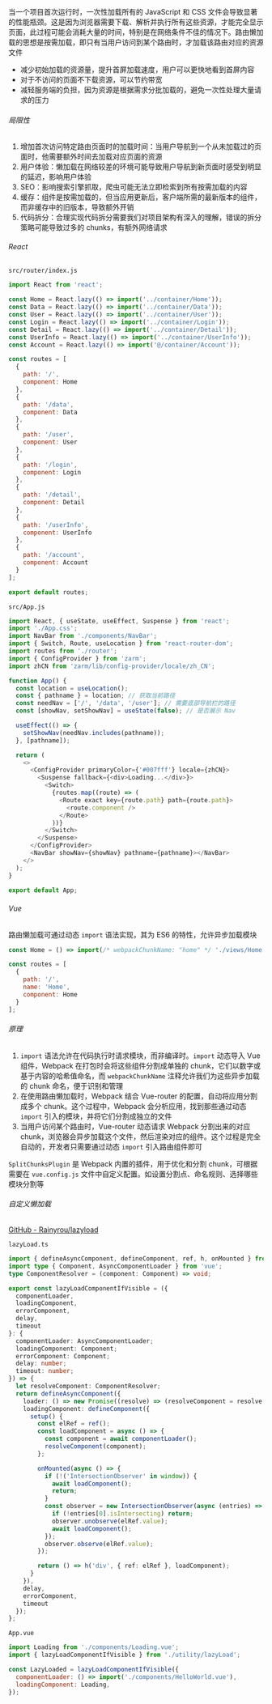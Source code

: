 当一个项目首次运行时，一次性加载所有的 JavaScript 和 CSS 文件会导致显著的性能瓶颈。这是因为浏览器需要下载、解析并执行所有这些资源，才能完全显示页面，此过程可能会消耗大量的时间，特别是在网络条件不佳的情况下。路由懒加载的思想是按需加载，即只有当用户访问到某个路由时，才加载该路由对应的资源文件

- 减少初始加载的资源量，提升首屏加载速度，用户可以更快地看到首屏内容
- 对于不访问的页面不下载资源，可以节约带宽
- 减轻服务端的负担，因为资源是根据需求分批加载的，避免一次性处理大量请求的压力

###### 局限性

1. 增加首次访问特定路由页面时的加载时间：当用户导航到一个从未加载过的页面时，他需要额外时间去加载对应页面的资源
2. 用户体验：懒加载在网络较差的环境可能导致用户导航到新页面时感受到明显的延迟，影响用户体验
3. SEO：影响搜索引擎抓取，爬虫可能无法立即检索到所有按需加载的内容
4. 缓存：组件是按需加载的，但当应用更新后，客户端所需的最新版本的组件，而非缓存中的旧版本，导致额外开销
5. 代码拆分：合理实现代码拆分需要我们对项目架构有深入的理解，错误的拆分策略可能导致过多的 chunks，有额外网络请求

###### React

`src/router/index.js`

```JavaScript
import React from 'react';

const Home = React.lazy(() => import('../container/Home'));
const Data = React.lazy(() => import('../container/Data'));
const User = React.lazy(() => import('../container/User'));
const Login = React.lazy(() => import('../container/Login'));
const Detail = React.lazy(() => import('../container/Detail'));
const UserInfo = React.lazy(() => import('../container/UserInfo'));
const Account = React.lazy(() => import('@/container/Account'));

const routes = [
  {
    path: '/',
    component: Home
  },
  {
    path: '/data',
    component: Data
  },
  {
    path: '/user',
    component: User
  },
  {
    path: '/login',
    component: Login
  },
  {
    path: '/detail',
    component: Detail
  },
  {
    path: '/userInfo',
    component: UserInfo
  },
  {
    path: '/account',
    component: Account
  }
];

export default routes;
```

`src/App.js`

```JavaScript
import React, { useState, useEffect, Suspense } from 'react';
import './App.css';
import NavBar from './components/NavBar';
import { Switch, Route, useLocation } from 'react-router-dom';
import routes from './router';
import { ConfigProvider } from 'zarm';
import zhCN from 'zarm/lib/config-provider/locale/zh_CN';

function App() {
  const location = useLocation();
  const { pathname } = location; // 获取当前路径
  const needNav = ['/', '/data', '/user']; // 需要底部导航栏的路径
  const [showNav, setShowNav] = useState(false); // 是否展示 Nav

  useEffect(() => {
    setShowNav(needNav.includes(pathname));
  }, [pathname]);

  return (
    <>
      <ConfigProvider primaryColor={'#007fff'} locale={zhCN}>
        <Suspense fallback={<div>Loading...</div>}>
          <Switch>
            {routes.map((route) => (
              <Route exact key={route.path} path={route.path}>
                <route.component />
              </Route>
            ))}
          </Switch>
        </Suspense>
      </ConfigProvider>
      <NavBar showNav={showNav} pathname={pathname}></NavBar>
    </>
  );
}

export default App;
```

###### Vue

路由懒加载可通过动态 `import` 语法实现，其为 ES6 的特性，允许异步加载模块

```JavaScript
const Home = () => import(/* webpackChunkName: "home" */ './views/Home.vue');

const routes = [
  {
    path: '/',
    name: 'Home',
    component: Home
  }
];
```

###### 原理

1. `import` 语法允许在代码执行时请求模块，而非编译时。`import` 动态导入 Vue 组件，Webpack 在打包时会将这些组件分割成单独的 chunk，它们以数字或基于内容的哈希值命名，而 `webpackChunkName` 注释允许我们为这些异步加载的 chunk 命名，便于识别和管理
2. 在使用路由懒加载时，Webpack 结合 Vue-router 的配置，自动将应用分割成多个 chunk。这个过程中，Webpack 会分析应用，找到那些通过动态 `import` 引入的模块，并将它们分割成独立的文件
3. 当用户访问某个路由时，Vue-router 动态请求 Webpack 分割出来的对应 chunk，浏览器会异步加载这个文件，然后渲染对应的组件。这个过程是完全自动的，开发者只需要通过动态 `import` 引入路由组件即可


`SplitChunksPlugin` 是 Webpack 内置的插件，用于优化和分割 chunk，可根据需要在 `vue.config.js` 文件中自定义配置。如设置分割点、命名规则、选择哪些模块分割等

###### 自定义懒加载

[GitHub - Rainyrou/lazyload](https://github.com/Rainyrou/lazyload)

`lazyLoad.ts`

```TypeScript
import { defineAsyncComponent, defineComponent, ref, h, onMounted } from 'vue';
import type { Component, AsyncComponentLoader } from 'vue';
type ComponentResolver = (component: Component) => void;

export const lazyLoadComponentIfVisible = ({
  componentLoader,
  loadingComponent,
  errorComponent,
  delay,
  timeout
}: {
  componentLoader: AsyncComponentLoader;
  loadingComponent: Component;
  errorComponent: Component;
  delay: number;
  timeout: number;
}) => {
  let resolveComponent: ComponentResolver;
  return defineAsyncComponent({
    loader: () => new Promise((resolve) => (resolveComponent = resolve as ComponentResolver)),
    loadingComponent: defineComponent({
      setup() {
        const elRef = ref();
        const loadComponent = async () => {
          const component = await componentLoader();
          resolveComponent(component);
        };

        onMounted(async () => {
          if (!('IntersectionObserver' in window)) {
            await loadComponent();
            return;
          }
          const observer = new IntersectionObserver(async (entries) => {
            if (!entries[0].isIntersecting) return;
            observer.unobserve(elRef.value);
            await loadComponent();
          });
          observer.observe(elRef.value);
        });

        return () => h('div', { ref: elRef }, loadComponent);
      }
    }),
    delay,
    errorComponent,
    timeout
  });
};
```

`App.vue`

```JavaScript
import Loading from './components/Loading.vue';
import { lazyLoadComponentIfVisible } from './utility/lazyLoad';

const LazyLoaded = lazyLoadComponentIfVisible({
  componentLoader: () => import('./components/HelloWorld.vue'),
  loadingComponent: Loading,
});
```
